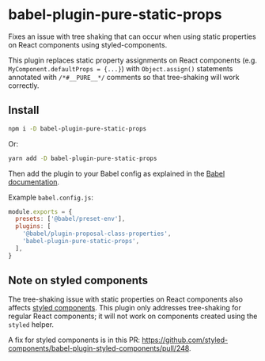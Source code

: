 # babel-plugin-pure-static-props

Fixes an issue with tree shaking that can occur when using static properties on React components using styled-components.

This plugin replaces static property assignments on React components (e.g. `MyComponent.defaultProps = {...}`) with `Object.assign()` statements annotated with `/*#__PURE__*/` comments so that tree-shaking will work correctly.

## Install

```bash
npm i -D babel-plugin-pure-static-props
```

Or:

```bash
yarn add -D babel-plugin-pure-static-props
```

Then add the plugin to your Babel config as explained in the [Babel documentation](https://babeljs.io/docs/en/options#plugin-and-preset-options).

Example `babel.config.js`:

```js
module.exports = {
  presets: ['@babel/preset-env'],
  plugins: [
    '@babel/plugin-proposal-class-properties',
    'babel-plugin-pure-static-props',
  ],
}
```

## Note on styled components

The tree-shaking issue with static properties on React components also affects [styled components](https://styled-components.com/). This plugin only addresses tree-shaking for regular React components; it will not work on components created using the `styled` helper.

A fix for styled components is in this PR: https://github.com/styled-components/babel-plugin-styled-components/pull/248.

